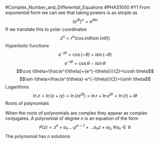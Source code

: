 #Complex_Number_and_Differential_Equations #PHAS1000 #Y1 
From exponential form we can see that taking powers is as simple as
$$(e^{i\theta})^n=e^{i\theta n}$$
If we translate this to polar coordinates
$$z^n=r^n(\cos(n\theta)\sin(n\theta))$$
Hyperbolic functions
$$e^{-i\theta}=\cos(-\theta)+i\sin(-\theta)$$
$$e^{-i\theta}=\cos \theta-i\sin \theta$$
$$\cos i\theta=\frac{e^{i\theta}+{e^{-i\theta}}}{2}=\cosh \theta$$
$$\sin i\theta=\frac{e^{i\theta}-e^{-i\theta}}{2}=i\sinh \theta$$
Logarithms
$$\ln z=\ln(x+iy)=\ln(re^{i\theta})=\ln r +\ln e^{i\theta}=\ln (r)+i\theta$$
Roots of polynomials

When the roots of polynomials are complex they appear as complex conjugates. A polynomial of degree $n$ is an equation of the form
$$P(z)=z^n+a_{n-1}z^{n-1}+\dots a_{n}z+a_{0},\forall a_{n} \in \mathbb R$$
The polynomial has $n$ solutions